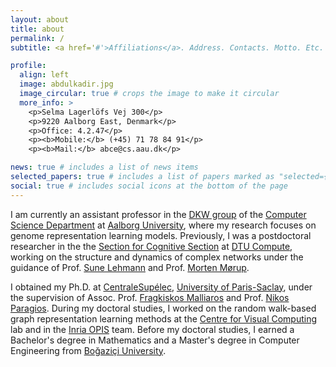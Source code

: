 ```yaml
---
layout: about
title: about
permalink: /
subtitle: <a href='#'>Affiliations</a>. Address. Contacts. Motto. Etc.

profile:
  align: left
  image: abdulkadir.jpg
  image_circular: true # crops the image to make it circular
  more_info: >
    <p>Selma Lagerlöfs Vej 300</p>
    <p>9220 Aalborg East, Denmark</p>
    <p>Office: 4.2.47</p>
    <p><b>Mobile:</b> (+45) 71 78 84 91</p>
    <p><b>Mail:</b> abce@cs.aau.dk</p>

news: true # includes a list of news items
selected_papers: true # includes a list of papers marked as "selected={true}"
social: true # includes social icons at the bottom of the page
---
```


I am currently an assistant professor in the [DKW group](https://www.cs.aau.dk/research/dkw-data-knowledge-and-web-engineering) of the [Computer Science Department](https://www.cs.aau.dk/) at [Aalborg University](https://www.en.aau.dk/), where my research focuses on genome representation learning models. Previously, I was a postdoctoral researcher in the the [Section for Cognitive Section](https://www.compute.dtu.dk/english/research/research-sections/cogsys) at [DTU Compute](https://www.compute.dtu.dk/english), working on the structure and dynamics of complex networks under the guidance of Prof. [Sune Lehmann](https://www.sunelehmann.com/) and Prof. [Morten Mørup](http://www.mortenmorup.dk/).

I obtained my Ph.D. at [CentraleSupélec](https://www.centralesupelec.fr/en), [University of Paris-Saclay](https://www.universite-paris-saclay.fr/en/), under the supervision of Assoc. Prof. [Fragkiskos Malliaros](https://fragkiskos.me/) and Prof. [Nikos Paragios](https://scholar.google.com/citations?hl=en&user=7edhlaQAAAAJ). During my doctoral studies, I worked on the random walk-based graph representation learning methods at the [Centre for Visual Computing](https://cvn.centralesupelec.fr/) lab and in the [Inria OPIS](https://opis-inria.eu/) team. Before my doctoral studies, I earned a Bachelor's degree in Mathematics and a Master's degree in Computer Engineering from [Boğaziçi University](https://www.boun.edu.tr/en_US). 

[//]: # (My Master’s thesis, supervised by Prof. [Ali Taylan Cemgil]&#40;https://www.cmpe.boun.edu.tr/~cemgil/&#41;, explored random graphs with prescribed degree distributions and their applications.)